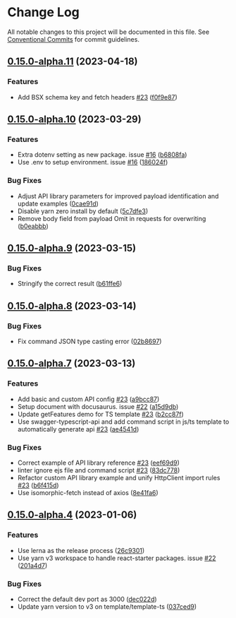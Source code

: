 # Change Log

All notable changes to this project will be documented in this file.
See [Conventional Commits](https://conventionalcommits.org) for commit guidelines.

## [0.15.0-alpha.11](https://fox.25sprout.com/frontend/react-starter/compare/v0.15.0-alpha.10...v0.15.0-alpha.11) (2023-04-18)

### Features

- Add BSX schema key and fetch headers [#23](https://fox.25sprout.com/frontend/react-starter/issues/23) ([f0f9e87](https://fox.25sprout.com/frontend/react-starter/commit//f0f9e8757876871aa168143a38792ff8adabc13f))

## [0.15.0-alpha.10](https://fox.25sprout.com/frontend/react-starter/compare/v0.15.0-alpha.9...v0.15.0-alpha.10) (2023-03-29)

### Features

- Extra dotenv setting as new package. issue [#16](https://fox.25sprout.com/frontend/react-starter/issues/16) ([b6808fa](https://fox.25sprout.com/frontend/react-starter/commit//b6808fa60fb3b5866a890a73543088c70ecd3f65))
- Use .env to setup environment. issue [#16](https://fox.25sprout.com/frontend/react-starter/issues/16) ([186024f](https://fox.25sprout.com/frontend/react-starter/commit//186024f1b94f50f9342bf2326bf5df518d6e292b))

### Bug Fixes

- Adjust API library parameters for improved payload identification and update examples ([0cae91d](https://fox.25sprout.com/frontend/react-starter/commit//0cae91d34db36689698f9ceddc8758cf870f36c1))
- Disable yarn zero install by default ([5c7dfe3](https://fox.25sprout.com/frontend/react-starter/commit//5c7dfe36951ad82986e6542e31cb6b74481ea40f))
- Remove body field from payload Omit in requests for overwriting ([b0eabbb](https://fox.25sprout.com/frontend/react-starter/commit//b0eabbbfe2ef892764f352322ed46c8828a76eed))

## [0.15.0-alpha.9](https://fox.25sprout.com/frontend/react-starter/compare/v0.15.0-alpha.8...v0.15.0-alpha.9) (2023-03-15)

### Bug Fixes

- Stringify the correct result ([b61ffe6](https://fox.25sprout.com/frontend/react-starter/commit//b61ffe6d298f1e50640b6189727ef710afc24051))

## [0.15.0-alpha.8](https://fox.25sprout.com/frontend/react-starter/compare/v0.15.0-alpha.7...v0.15.0-alpha.8) (2023-03-14)

### Bug Fixes

- Fix command JSON type casting error ([02b8697](https://fox.25sprout.com/frontend/react-starter/commit//02b869786c83d6ac317907036681c1a54062e284))

## [0.15.0-alpha.7](https://fox.25sprout.com/frontend/react-starter/compare/v0.15.0-alpha.6...v0.15.0-alpha.7) (2023-03-13)

### Features

- Add basic and custom API config [#23](https://fox.25sprout.com/frontend/react-starter/issues/23) ([a9bcc87](https://fox.25sprout.com/frontend/react-starter/commit//a9bcc87eb1f93cdf134c146d04f554f42cb8ebe2))
- Setup document with docusaurus. issue [#22](https://fox.25sprout.com/frontend/react-starter/issues/22) ([a15d9db](https://fox.25sprout.com/frontend/react-starter/commit//a15d9db0429f6cdc86ff465f48649b3b7b36fe8a))
- Update getFeatures demo for TS template [#23](https://fox.25sprout.com/frontend/react-starter/issues/23) ([b2cc87f](https://fox.25sprout.com/frontend/react-starter/commit//b2cc87fec66cf06517fa5a97f4f3aa395319f861))
- Use swagger-typescript-api and add command script in js/ts template to automatically generate api [#23](https://fox.25sprout.com/frontend/react-starter/issues/23) ([ae4541d](https://fox.25sprout.com/frontend/react-starter/commit//ae4541d6df56c520cd4064e4c22581f1f02720fb))

### Bug Fixes

- Correct example of API library reference [#23](https://fox.25sprout.com/frontend/react-starter/issues/23) ([eef69d9](https://fox.25sprout.com/frontend/react-starter/commit//eef69d91ca9fa1807dea3f78d29d2f4411d804e0))
- linter ignore ejs file and command script [#23](https://fox.25sprout.com/frontend/react-starter/issues/23) ([83dc778](https://fox.25sprout.com/frontend/react-starter/commit//83dc7782d0736bd8d9908ecbe37bf7ca26d66bed))
- Refactor custom API library example and unify HttpClient import rules [#23](https://fox.25sprout.com/frontend/react-starter/issues/23) ([b6f415d](https://fox.25sprout.com/frontend/react-starter/commit//b6f415d4eadfa3ec0e18856ad4ab061a0726131a))
- Use isomorphic-fetch instead of axios ([8e41fa6](https://fox.25sprout.com/frontend/react-starter/commit//8e41fa6dfb5c0752b9bd21fa0b96e7cde0ce96f4))

## [0.15.0-alpha.4](https://fox.25sprout.com/frontend/react-starter/compare/v0.15.0-alpha.3...v0.15.0-alpha.4) (2023-01-06)

### Features

- Use lerna as the release process ([26c9301](https://fox.25sprout.com/frontend/react-starter/commit//26c930169f707751d5a3385be9628a77b987adf3))
- Use yarn v3 workspace to handle react-starter packages. issue [#22](https://fox.25sprout.com/frontend/react-starter/issues/22) ([201a4d7](https://fox.25sprout.com/frontend/react-starter/commit//201a4d7ef83a4b5228322280134d3ea2a45b59c4))

### Bug Fixes

- Correct the default dev port as 3000 ([dec022d](https://fox.25sprout.com/frontend/react-starter/commit//dec022d9c3d1cf1c81218c2b5e7aad07cf92fd85))
- Update yarn version to v3 on template/template-ts ([037ced9](https://fox.25sprout.com/frontend/react-starter/commit//037ced90281e029bc1c811a1da6d2841aee56252))
